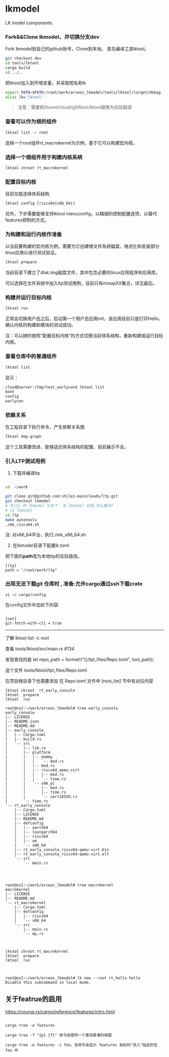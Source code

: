 # lkmodel
LK model components.

### Fork&&Clone lkmodel，并切换分支dev

Fork lkmodel到自己的github账号，Clone到本地。
首先编译工具lktool。

```sh
git checkout dev
cd tools/lktool
cargo build
cd ../..
```

把lktool加入到环境变量，并采取短名称lk

```sh
export PATH=$PATH:/root/work/arceos_lkmodel/tools/lktool/target/debug
alias lk='lktool'
```

> 注意：需要把/home/cloud/gitWork/lktool替换为实际路径

### 查看可以作为根的组件

```sh
lktool list -c root
```

选择一个root组件rt_macrokernel为示例，基于它可以构建宏内核。

### 选择一个根组件用于构建内核系统

```sh
lktool chroot rt_macrokernel
```

### 配置目标内核

目前仅能选择体系结构

```sh
lktool config [riscv64|x86_64|]
```

另外，下步需要能够支持lktool menuconfig，以精细的控制配置选项，以替代features控制的方式。

### 为构建和运行内核作准备

以当前要构建的宏内核为例，需要为它创建根文件系统磁盘，格式化和安装部分linux应用以进行测试验证。

```sh
lktool prepare
```

当前目录下建立了disk.img磁盘文件，其中包含必要的linux应用程序和应用库。

可以选择在文件系统中加入ltp测试用例，目前只有mmapXX集合，详见最后。

### 构建并运行目标内核

```rust
lktool run
```

正常会切换用户态之后，启动第一个用户态应用init，该应用目前只是打印Hello，确认内核的构建和模块的测试成功。

注：可以随时按照“配置目标内核”的方式切换当前体系结构，重新构建或运行目标内核。

### 查看仓库中的普通组件

```sh
lktool list
```

显示：

```sh
cloud@server:/tmp/test_earlycon$ lktool list
boot
config
earlycon
```

### 依赖关系

在工程目录下执行命令，产生依赖关系图

```sh
lktool dep-graph
```

这个工具需要改进，能够适应体系结构的配置，目前展示不全。

### 引入LTP测试用例

1. 下载并编译ltp

```sh

cd  ~/work

git clone git@github.com:shilei-massclouds/ltp.git
git checkout lkmodel
# 在ltp 的 lkmodel 分支下  无 lkmodel 目录,怎么解决?
# cd lkmodel
cd ltp
make autotools
./mk_riscv64.sh
```

注: 对x86_64平台，执行./mk_x86_64.sh

2. 在lkmodel目录下配置lk.toml

把下面的**path**改为本地ltp的实际路径。

```
[ltp]
path = "/root/work/ltp"
```


### 出现无法下载git 仓库时 , 准备:允许cargo通过ssh下载crate

```shell
vi ~/.cargo/config
```


在config文件中加如下内容:

```shell

[net]
git-fetch-with-cli = true

```


-----






了解 lktool list -c root 

查看 tools/lktool/src/main.rs  #134  

发现查找的是 let repo_path = format!("{}/tpl_files/Repo.toml", tool_path);

这个文件   tools/lktool/tpl_files/Repo.toml

在项目根目录下也需要添加
在 Repo.toml 文件中 [root_list] 节中有对应内容


```
lktool chroot  rt_early_console
lktool  prepare
lktool  run

root@os2:~/work/arceos_lkmodel# tree early_console
early_console
|-- LICENSE
|-- README.json
|-- README.md
|-- early_console
|   |-- Cargo.toml
|   |-- build.rs
|   `-- src
|       |-- lib.rs
|       |-- platform
|       |   |-- dummy
|       |   |   `-- mod.rs
|       |   |-- mod.rs
|       |   |-- riscv64_qemu_virt
|       |   |   |-- mod.rs
|       |   |   `-- time.rs
|       |   `-- x86_pc
|       |       |-- mod.rs
|       |       |-- time.rs
|       |       `-- uart16550.rs
|       `-- time.rs
`-- rt_early_console
    |-- Cargo.toml
    |-- LICENSE
    |-- README.md
    |-- defconfig
    |   |-- aarch64
    |   |-- loongarch64
    |   |-- riscv64
    |   |-- um
    |   `-- x86_64
    |-- rt_early_console_riscv64-qemu-virt.bin
    |-- rt_early_console_riscv64-qemu-virt.elf
    `-- src
        `-- main.rs




root@os2:~/work/arceos_lkmodel# tree macrokernel  
macrokernel
|-- LICENSE
|-- README.md
`-- rt_macrokernel
    |-- Cargo.toml
    |-- defconfig
    |   |-- riscv64
    |   `-- x86_64
    `-- src
        |-- main.rs
        `-- mp.rs



lktool chroot rt_macrokernel
lktool  prepare
lktool  run



root@os2:~/work/arceos_lkmodel# lk new --root rt_hello hello
Disable this subcommand in local mode.

```


## 关于featrue的启用

https://course.rs/cargo/reference/features/intro.html

```shell

cargo tree -e features

cargo tree -f "{p} {f}" 命令会提供一个更加紧凑的视图

cargo tree -e features -i foo，该命令会显示 features 会如何"流入"指定的包 foo 中

```
